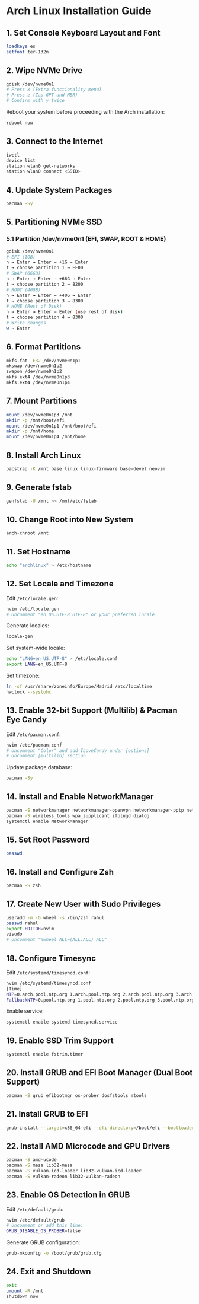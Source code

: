 # Arch Linux Installation Guide

## 1. Set Console Keyboard Layout and Font

```sh
loadkeys es
setfont ter-132n
```

## 2. Wipe NVMe Drive

```sh
gdisk /dev/nvme0n1
# Press x (Extra functionality menu)
# Press z (Zap GPT and MBR)
# Confirm with y twice
```

Reboot your system before proceeding with the Arch installation:

```sh
reboot now
```

## 3. Connect to the Internet

```sh
iwctl
device list
station wlan0 get-networks
station wlan0 connect <SSID> 
```

## 4. Update System Packages

```sh
pacman -Sy
```

## 5. Partitioning NVMe SSD

### 5.1 Partition /dev/nvme0n1 (EFI, SWAP, ROOT & HOME)

```sh
gdisk /dev/nvme0n1
# EFI (1GB)
n → Enter → Enter → +1G → Enter
t → choose partition 1 → EF00
# SWAP (66GB)
n → Enter → Enter → +66G → Enter
t → choose partition 2 → 8200
# ROOT (40GB)
n → Enter → Enter → +40G → Enter
t → choose partition 3 → 8300
# HOME (Rest of Disk)
n → Enter → Enter → Enter (use rest of disk)
t → choose partition 4 → 8300
# Write changes
w → Enter
```

## 6. Format Partitions

```sh
mkfs.fat -F32 /dev/nvme0n1p1
mkswap /dev/nvme0n1p2
swapon /dev/nvme0n1p2
mkfs.ext4 /dev/nvme0n1p3
mkfs.ext4 /dev/nvme0n1p4
```

## 7. Mount Partitions

```sh
mount /dev/nvme0n1p3 /mnt
mkdir -p /mnt/boot/efi
mount /dev/nvme0n1p1 /mnt/boot/efi
mkdir -p /mnt/home
mount /dev/nvme0n1p4 /mnt/home
```

## 8. Install Arch Linux

```sh
pacstrap -K /mnt base linux linux-firmware base-devel neovim
```

## 9. Generate fstab

```sh
genfstab -U /mnt >> /mnt/etc/fstab
```

## 10. Change Root into New System

```sh
arch-chroot /mnt
```

## 11. Set Hostname

```sh
echo "archlinux" > /etc/hostname
```

## 12. Set Locale and Timezone

Edit `/etc/locale.gen`:

```sh
nvim /etc/locale.gen
# Uncomment "en_US.UTF-8 UTF-8" or your preferred locale
```

Generate locales:

```sh
locale-gen
```

Set system-wide locale:

```sh
echo "LANG=en_US.UTF-8" > /etc/locale.conf
export LANG=en_US.UTF-8
```

Set timezone:

```sh
ln -sf /usr/share/zoneinfo/Europe/Madrid /etc/localtime
hwclock --systohc
```

## 13. Enable 32-bit Support (Multilib) & Pacman Eye Candy

Edit `/etc/pacman.conf`:

```sh
nvim /etc/pacman.conf
# Uncomment "Color" and add ILoveCandy under [options]
# Uncomment [multilib] section
```

Update package database:

```sh
pacman -Sy
```

## 14. Install and Enable NetworkManager

```sh
pacman -S networkmanager networkmanager-openvpn networkmanager-pptp networkmanager-vpnc
pacman -S wireless_tools wpa_supplicant ifplugd dialog
systemctl enable NetworkManager
```

## 15. Set Root Password

```sh
passwd
```

## 16. Install and Configure Zsh

```sh
pacman -S zsh
```

## 17. Create New User with Sudo Privileges

```sh
useradd -m -G wheel -s /bin/zsh rahul
passwd rahul
export EDITOR=nvim
visudo
# Uncomment "%wheel ALL=(ALL:ALL) ALL"
```

## 18. Configure Timesync

Edit `/etc/systemd/timesyncd.conf`:

```sh
nvim /etc/systemd/timesyncd.conf
[Time]
NTP=0.arch.pool.ntp.org 1.arch.pool.ntp.org 2.arch.pool.ntp.org 3.arch.pool.ntp.org
FallbackNTP=0.pool.ntp.org 1.pool.ntp.org 2.pool.ntp.org 3.pool.ntp.org
```

Enable service:

```sh
systemctl enable systemd-timesyncd.service
```

## 19. Enable SSD Trim Support

```sh
systemctl enable fstrim.timer
```

## 20. Install GRUB and EFI Boot Manager (Dual Boot Support)

```sh
pacman -S grub efibootmgr os-prober dosfstools mtools
```

## 21. Install GRUB to EFI

```sh
grub-install --target=x86_64-efi --efi-directory=/boot/efi --bootloader-id=GRUB
```

## 22. Install AMD Microcode and GPU Drivers

```sh
pacman -S amd-ucode
pacman -S mesa lib32-mesa
pacman -S vulkan-icd-loader lib32-vulkan-icd-loader
pacman -S vulkan-radeon lib32-vulkan-radeon
```

## 23. Enable OS Detection in GRUB

Edit `/etc/default/grub`:

```sh
nvim /etc/default/grub
# Uncomment or add this line:
GRUB_DISABLE_OS_PROBER=false
```

Generate GRUB configuration:

```sh
grub-mkconfig -o /boot/grub/grub.cfg
```

## 24. Exit and Shutdown

```sh
exit
umount -R /mnt
shutdown now
```
